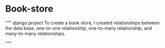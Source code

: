 # Book-store

"""
django project
To create a book store, 
I created relationships between the data base,
one-to-one relationship, one-to-many relationship, 
and many-to-many relationships.

"""
